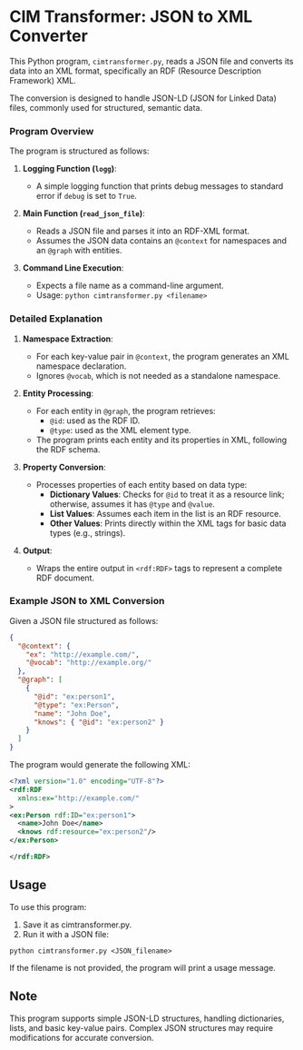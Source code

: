 # CIM Transformer: JSON to XML Converter

This Python program, `cimtransformer.py`, reads a JSON file and converts its data into an XML format, specifically an RDF (Resource Description Framework) XML. 

The conversion is designed to handle JSON-LD (JSON for Linked Data) files, commonly used for structured, semantic data. 

### Program Overview

The program is structured as follows:

1. **Logging Function (`logg`)**:
    - A simple logging function that prints debug messages to standard error if `debug` is set to `True`.
  
2. **Main Function (`read_json_file`)**:
    - Reads a JSON file and parses it into an RDF-XML format.
    - Assumes the JSON data contains an `@context` for namespaces and an `@graph` with entities.

3. **Command Line Execution**:
    - Expects a file name as a command-line argument.
    - Usage: `python cimtransformer.py <filename>`

### Detailed Explanation

1. **Namespace Extraction**:
    - For each key-value pair in `@context`, the program generates an XML namespace declaration.
    - Ignores `@vocab`, which is not needed as a standalone namespace.

2. **Entity Processing**:
    - For each entity in `@graph`, the program retrieves:
      - `@id`: used as the RDF ID.
      - `@type`: used as the XML element type.
    - The program prints each entity and its properties in XML, following the RDF schema.

3. **Property Conversion**:
    - Processes properties of each entity based on data type:
      - **Dictionary Values**: Checks for `@id` to treat it as a resource link; otherwise, assumes it has `@type` and `@value`.
      - **List Values**: Assumes each item in the list is an RDF resource.
      - **Other Values**: Prints directly within the XML tags for basic data types (e.g., strings).

4. **Output**:
    - Wraps the entire output in `<rdf:RDF>` tags to represent a complete RDF document.

### Example JSON to XML Conversion

Given a JSON file structured as follows:

```json
{
  "@context": {
    "ex": "http://example.com/",
    "@vocab": "http://example.org/"
  },
  "@graph": [
    {
      "@id": "ex:person1",
      "@type": "ex:Person",
      "name": "John Doe",
      "knows": { "@id": "ex:person2" }
    }
  ]
}
```

The program would generate the following XML:

```xml
<?xml version="1.0" encoding="UTF-8"?>
<rdf:RDF
  xmlns:ex="http://example.com/"
>
<ex:Person rdf:ID="ex:person1">
  <name>John Doe</name>
  <knows rdf:resource="ex:person2"/>
</ex:Person>

</rdf:RDF>
```

## **Usage**
To use this program:

1. Save it as cimtransformer.py.
2. Run it with a JSON file:
```shell
python cimtransformer.py <JSON_filename>
```
If the filename is not provided, the program will print a usage message.

## **Note**
This program supports simple JSON-LD structures, handling dictionaries, lists, and basic key-value pairs. Complex JSON structures may require modifications for accurate conversion.


